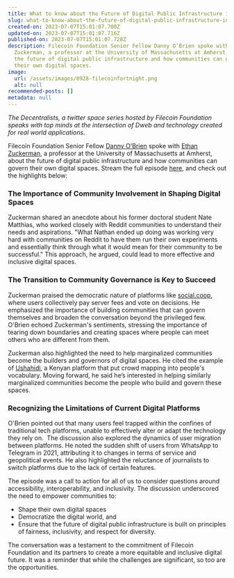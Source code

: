 ```yaml
---
title: What to know about the Future of Digital Public Infrastructure in Five Minutes
slug: what-to-know-about-the-future-of-digital-public-infrastructure-in-five-minutes
created-on: 2023-07-07T15:01:07.700Z
updated-on: 2023-07-07T15:01:07.716Z
published-on: 2023-07-07T15:01:07.728Z
description: Filecoin Foundation Senior Fellow Danny O’Brien spoke with Ethan
  Zuckerman, a professor at the University of Massachusetts at Amherst, about
  the future of digital public infrastructure and how communities can govern
  their own digital spaces.
image:
  url: /assets/images/0928-filecoinfortnight.png
  alt: null
recommended-posts: []
metadata: null
---
```


_The Decentralists, a twitter space series hosted by Filecoin Foundation speaks with top minds at the intersection of Dweb and technology created for real world applications._

Filecoin Foundation Senior Fellow [Danny O’Brien](https://twitter.com/mala) spoke with [Ethan Zuckerman](https://twitter.com/EthanZ), a professor at the University of Massachusetts at Amherst, about the future of digital public infrastructure and how communities can govern their own digital spaces. Stream the full episode [here](https://twitter.com/FilFoundation/status/1629225134308433922?s=20), and check out the highlights below:

### The Importance of Community Involvement in Shaping Digital Spaces

Zuckerman shared an anecdote about his former doctoral student Nate Matthias, who worked closely with Reddit communities to understand their needs and aspirations. "What Nathan ended up doing was working very hard with communities on Reddit to have them run their own experiments and essentially think through what it would mean for their community to be successful." This approach, he argued, could lead to more effective and inclusive digital spaces.

### The Transition to Community Governance is Key to Succeed

Zuckerman praised the democratic nature of platforms like [social.coop](https://social.coop/explore), where users collectively pay server fees and vote on decisions. He emphasized the importance of building communities that can govern themselves and broaden the conversation beyond the privileged few. O'Brien echoed Zuckerman's sentiments, stressing the importance of tearing down boundaries and creating spaces where people can meet others who are different from them.

Zuckerman also highlighted the need to help marginalized communities become the builders and governors of digital spaces. He cited the example of [Ushahidi](https://www.ushahidi.com/), a Kenyan platform that put crowd mapping into people's vocabulary. Moving forward, he said he’s interested in helping similarly marginalized communities become the people who build and govern these spaces.

### Recognizing the Limitations of Current Digital Platforms

O'Brien pointed out that many users feel trapped within the confines of traditional tech platforms, unable to effectively alter or adapt the technology they rely on.  The discussion also explored the dynamics of user migration between platforms. He noted the sudden shift of users from WhatsApp to Telegram in 2021, attributing it to changes in terms of service and geopolitical events. He also highlighted the reluctance of journalists to switch platforms due to the lack of certain features.

The episode was a call to action for all of us to consider questions around accessibility, interoperability, and inclusivity. The discussion underscored the need to empower communities to:

- Shape their own digital spaces
- Democratize the digital world, and
- Ensure that the future of digital public infrastructure is built on principles of fairness, inclusivity, and respect for diversity.

The conversation was a testament to the commitment of Filecoin Foundation and its partners to create a more equitable and inclusive digital future. It was a reminder that while the challenges are significant, so too are the opportunities.
